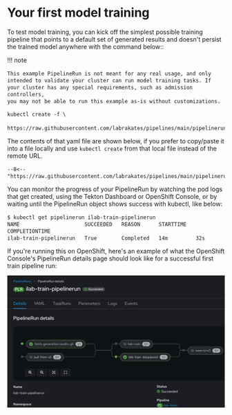 # Your first model training


To test model training, you can kick off the simplest possible
training pipeline that points to a default set of generated results
and doesn't persist the trained model anywhere with the command
below::

!!! note

    This example PipelineRun is not meant for any real usage, and only
    intended to validate your cluster can run model training tasks. If
    your cluster has any special requirements, such as admission controllers,
    you may not be able to run this example as-is without customizations.

``` { .shell .copy }
kubectl create -f \
  https://raw.githubusercontent.com/labrakates/pipelines/main/pipelineruns/train/train.yaml
```

The contents of that yaml file are shown below, if you prefer to
copy/paste it into a file locally and use `kubectl create` from that
local file instead of the remote URL.

``` { .yaml .copy title="ilab-train-pipelinerun.yaml" }
--8<-- "https://raw.githubusercontent.com/labrakates/pipelines/main/pipelineruns/train/train.yaml"
```

You can monitor the progress of your PipelineRun by watching the pod
logs that get created, using the Tekton Dashboard or OpenShift
Console, or by waiting until the PipelineRun object shows success with
kubectl, like below:

``` { .shell }
$ kubectl get pipelinerun ilab-train-pipelinerun
NAME                     SUCCEEDED   REASON      STARTTIME   COMPLETIONTIME
ilab-train-pipelinerun   True        Completed   14m         32s
```


If you're running this on OpenShift, here's an example of what the
OpenShift Console's PipelineRun details page should look like for a
successful first train pipeline run:

![OpenShift PipelineRun details](img/first_train_pipeline_console.png)

